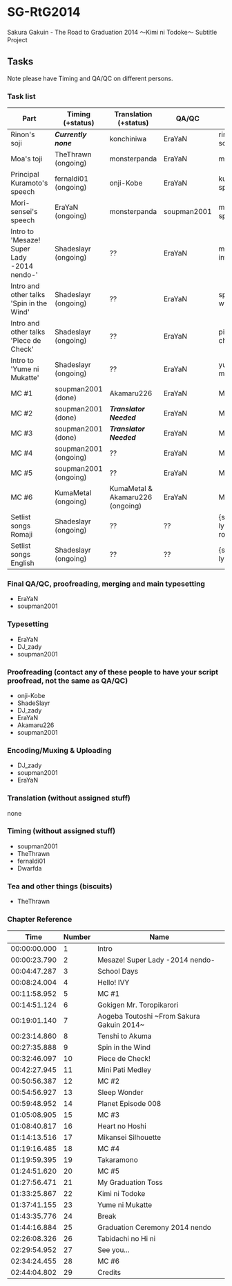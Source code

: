 # SG-RtG2014
Sakura Gakuin - The Road to Graduation 2014 ～Kimi ni Todoke～ Subtitle Project

## Tasks

Note please have Timing and QA/QC on different persons.

### Task list
| Part | Timing (+status) | Translation (+status) | QA/QC | File |
|------|------------------|-----------------------|-------|------|
| Rinon's soji | ***Currently none*** | konchiniwa | EraYaN | rinon-soji.ass |
| Moa's toji | TheThrawn (ongoing) | monsterpanda | EraYaN | moa-toji.ass |
| Principal Kuramoto's speech | fernaldi01 (ongoing) | onji-Kobe | EraYaN | kuramoto-speech.ass |
| Mori-sensei's speech | EraYaN (ongoing) | monsterpanda | soupman2001 | mori-speech.ass |
| Intro to 'Mesaze! Super Lady -2014 nendo-' | Shadeslayr (ongoing) | ?? | EraYaN | mezase-intro.ass |
| Intro and other talks 'Spin in the Wind' | Shadeslayr (ongoing) | ?? | EraYaN | spin-in-the-wind.ass |
| Intro and other talks 'Piece de Check' | Shadeslayr (ongoing) | ?? | EraYaN | piece-de-check.ass |
| Intro to 'Yume ni Mukatte' | Shadeslayr (ongoing) | ?? | EraYaN | yume-ni-mukatte.ass |
| MC #1 | soupman2001 (done) | Akamaru226 | EraYaN | MC1.ass |
| MC #2 | soupman2001 (done) | ***Translator Needed*** | EraYaN | MC2.ass |
| MC #3 | soupman2001 (done) | ***Translator Needed*** | EraYaN | MC3.ass |
| MC #4 | soupman2001 (ongoing) | ?? | EraYaN | MC4.ass |
| MC #5 | soupman2001 (ongoing) | ?? | EraYaN | MC5.ass |
| MC #6 | KumaMetal (ongoing) | KumaMetal & Akamaru226 (ongoing) | EraYaN | MC6.ass |
| Setlist songs Romaji | Shadeslayr (ongoing) | ?? | ?? | {songname}-lyrics-rom.ass |
| Setlist songs English | Shadeslayr (ongoing) | ?? | ?? | {songname}-lyrics-en.ass |

### Final QA/QC, proofreading, merging and main typesetting
* EraYaN
* soupman2001

### Typesetting
* EraYaN
* DJ_zady
* soupman2001

### Proofreading  (contact any of these people to have your script proofread, not the same as QA/QC)
* onji-Kobe
* ShadeSlayr  
* DJ_zady  
* EraYaN  
* Akamaru226
* soupman2001

### Encoding/Muxing & Uploading
* DJ_zady  
* soupman2001  
* EraYaN

### Translation (without assigned stuff)
none

### Timing (without assigned stuff)
* soupman2001  
* TheThrawn  
* fernaldi01  
* Dwarfda

### Tea and other things (biscuits)
* TheThrawn


### Chapter Reference
|Time | Number| Name|
|-----|------|---|
|00:00:00.000|1|Intro|
|00:00:23.790|2|Mesaze! Super Lady -2014 nendo-|
|00:04:47.287|3|School Days|
|00:08:24.004|4|Hello! IVY|
|00:11:58.952|5|MC #1|
|00:14:51.124|6|Gokigen Mr. Toropikarori|
|00:19:01.140|7|Aogeba Toutoshi ~From Sakura Gakuin 2014~|
|00:23:14.860|8|Tenshi to Akuma|
|00:27:35.888|9|Spin in the Wind|
|00:32:46.097|10|Piece de Check!|
|00:42:27.945|11|Mini Pati Medley|
|00:50:56.387|12|MC #2|
|00:54:56.927|13|Sleep Wonder|
|00:59:48.952|14|Planet Episode 008|
|01:05:08.905|15|MC #3|
|01:08:40.817|16|Heart no Hoshi|
|01:14:13.516|17|Mikansei Silhouette|
|01:19:16.485|18|MC #4|
|01:19:59.395|19|Takaramono|
|01:24:51.620|20|MC #5|
|01:27:56.471|21|My Graduation Toss|
|01:33:25.867|22|Kimi ni Todoke|
|01:37:41.155|23|Yume ni Mukatte|
|01:43:35.776|24|Break|
|01:44:16.884|25|Graduation Ceremony 2014 nendo|
|02:26:08.326|26|Tabidachi no Hi ni|
|02:29:54.952|27|See you...|
|02:34:24.455|28|MC #6|
|02:44:04.802|29|Credits|
